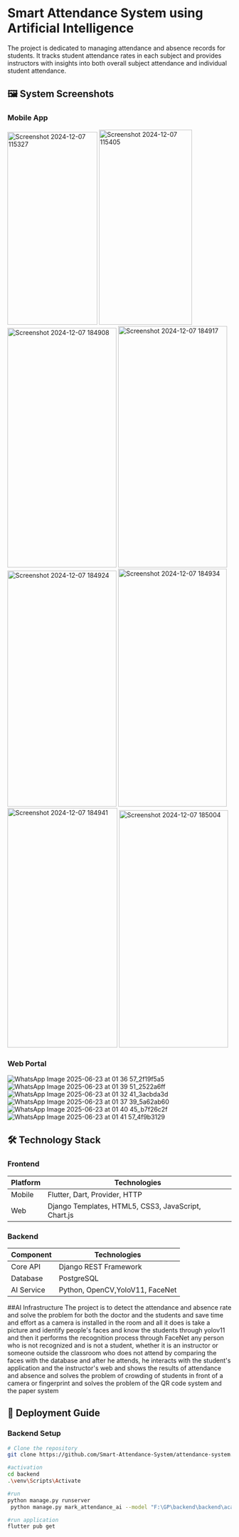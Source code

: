 # Smart Attendance System using Artificial Intelligence

The project is dedicated to managing attendance and absence records for students. It tracks student attendance rates in each subject and provides instructors with insights into both overall subject attendance and individual student attendance.

## 🖼️ System Screenshots

### Mobile App
<img width="202" height="433" alt="Screenshot 2024-12-07 115327" src="https://github.com/user-attachments/assets/23b9103b-5ae8-4d14-ae67-c00bb147c78e" />
<img width="209" height="438" alt="Screenshot 2024-12-07 115405" src="https://github.com/user-attachments/assets/0e4e7c32-6433-4706-8471-dce921ee1611" />
<img width="245" height="538" alt="Screenshot 2024-12-07 184908" src="https://github.com/user-attachments/assets/a07bdcc2-16fd-409a-a0c7-0454bb2883aa" />
<img width="245" height="542" alt="Screenshot 2024-12-07 184917" src="https://github.com/user-attachments/assets/cb742984-9a7e-4433-9018-13390b97326c" />
<img width="245" height="530" alt="Screenshot 2024-12-07 184924" src="https://github.com/user-attachments/assets/b517d719-0a12-40f4-bfa9-44d41834566c" />
<img width="244" height="534" alt="Screenshot 2024-12-07 184934" src="https://github.com/user-attachments/assets/d0660e2e-c7c4-4110-b330-f222c87cecf8" />
<img width="247" height="538" alt="Screenshot 2024-12-07 184941" src="https://github.com/user-attachments/assets/a0c3cc02-ba7c-4e70-8484-2b8c467f78b1" />
<img width="245" height="533" alt="Screenshot 2024-12-07 185004" src="https://github.com/user-attachments/assets/4f83afbb-0278-4171-a35e-672a3ac1eb6b" />


### Web Portal
![WhatsApp Image 2025-06-23 at 01 36 57_2f19f5a5](https://github.com/user-attachments/assets/7e71451d-86cc-49c4-8ebf-82d7104ef938)
![WhatsApp Image 2025-06-23 at 01 39 51_2522a6ff](https://github.com/user-attachments/assets/efb85b53-9c7a-4d32-92fe-1a8dd4df4d3a)
![WhatsApp Image 2025-06-23 at 01 32 41_3acbda3d](https://github.com/user-attachments/assets/cb95cff9-1b25-4502-a501-7cfdf4e1977d)
![WhatsApp Image 2025-06-23 at 01 37 39_5a62ab60](https://github.com/user-attachments/assets/3254aea5-ff85-47a6-a30c-989c3b7fbcd0)
![WhatsApp Image 2025-06-23 at 01 40 45_b7f26c2f](https://github.com/user-attachments/assets/82872935-2045-4b21-971a-2f360e9b954f)
![WhatsApp Image 2025-06-23 at 01 41 57_4f9b3129](https://github.com/user-attachments/assets/1a2c9f46-9254-42ac-ad5c-2072028b2016)


## 🛠 Technology Stack

### Frontend
| Platform | Technologies |
|----------|--------------|
| Mobile | Flutter, Dart, Provider, HTTP |
| Web | Django Templates, HTML5, CSS3, JavaScript, Chart.js |

### Backend
| Component | Technologies |
|-----------|--------------|
| Core API | Django REST Framework |
| Database | PostgreSQL |
| AI Service | Python, OpenCV,YoloV11, FaceNet |

##AI Infrastructure
The project is to detect the attendance and absence rate and solve the problem for both the doctor and the students and save time and effort as a camera is installed in the room and all it does is take a picture and identify people's faces and know the students through yolov11 and then it performs the recognition process through FaceNet any person who is not recognized and is not a student, whether it is an instructor or someone outside the classroom who does not attend by comparing the faces with the database and after he attends, he interacts with the student's application and the instructor's web and shows the results of attendance and absence and solves the problem of crowding of students in front of a camera or fingerprint and solves the problem of the QR code system and the paper system


## 🚀 Deployment Guide

### Backend Setup
```bash
# Clone the repository
git clone https://github.com/Smart-Attendance-System/attendance-system.git

#activation
cd backend
.\venv\Scripts\Activate   

#run
python manage.py runserver
 python manage.py mark_attendance_ai --model "F:\GP\backend\backend\academics\management\commands\model.pt" --dataset "F:\GP\backend\backend\academics\management\commands\dataset1.npz" --camera "http://192.168.1.25:8080/video"

#run application
flutter pub get                                                                                                                               

